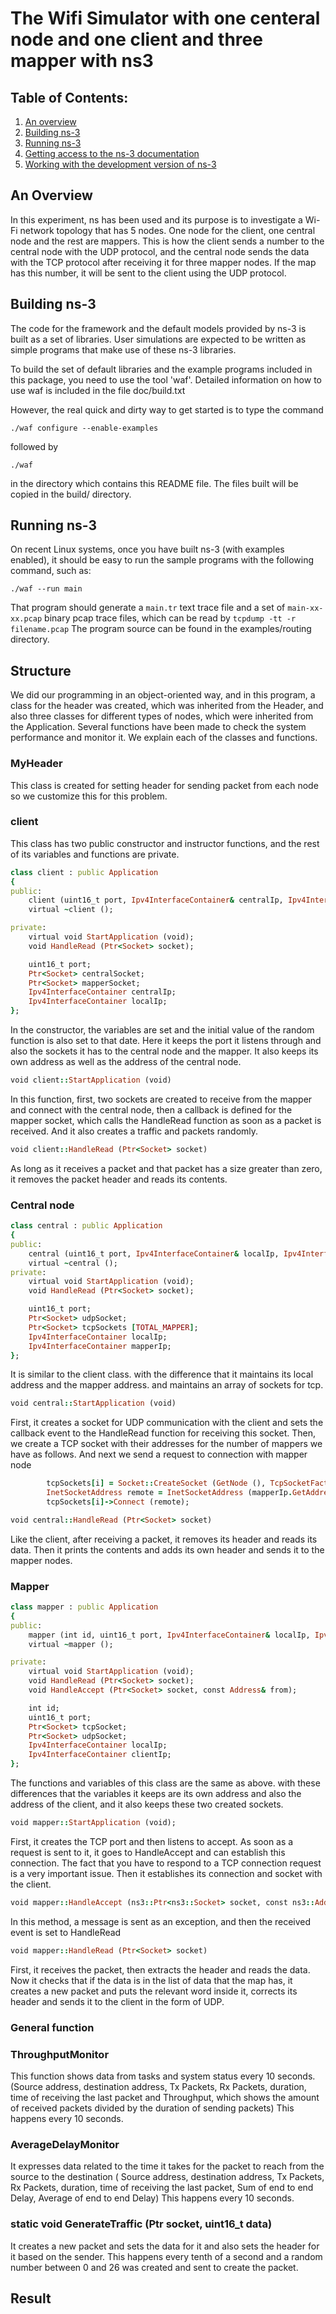 
The Wifi Simulator with one centeral node and one client and three mapper with ns3
================================

## Table of Contents:

1) [An overview](#an-overview)
2) [Building ns-3](#building-ns-3)
3) [Running ns-3](#running-ns-3)
4) [Getting access to the ns-3 documentation](#getting-access-to-the-ns-3-documentation)
5) [Working with the development version of ns-3](#working-with-the-development-version-of-ns-3)


## An Overview
In this experiment, ns has been used and its purpose is to investigate a Wi-Fi network topology that has 5 nodes. One node for the client, one central node and the rest are mappers. This is how the client sends a number to the central node with the UDP protocol, and the central node sends the data with the TCP protocol after receiving it for three mapper nodes. If the map has this number, it will be sent to the client using the UDP protocol.


## Building ns-3

The code for the framework and the default models provided
by ns-3 is built as a set of libraries. User simulations
are expected to be written as simple programs that make
use of these ns-3 libraries.

To build the set of default libraries and the example
programs included in this package, you need to use the
tool 'waf'. Detailed information on how to use waf is
included in the file doc/build.txt

However, the real quick and dirty way to get started is to
type the command
```shell
./waf configure --enable-examples
```

followed by

```shell
./waf
```

in the directory which contains this README file. The files
built will be copied in the build/ directory.


## Running ns-3

On recent Linux systems, once you have built ns-3 (with examples
enabled), it should be easy to run the sample programs with the
following command, such as:

```shell
./waf --run main
```

That program should generate a `main.tr` text
trace file and a set of `main-xx-xx.pcap` binary
pcap trace files, which can be read by `tcpdump -tt -r filename.pcap`
The program source can be found in the examples/routing directory.

## Structure
We did our programming in an object-oriented way, and in this program, a class for the header was created, which was inherited from the Header, and also three classes for different types of nodes, which were inherited from the Application. Several functions have been made to check the system performance and monitor it. We explain each of the classes and functions.
### MyHeader
This class is created for setting header for sending packet from each node so we customize this for this problem.
### client
This class has two public constructor and instructor functions, and the rest of its variables and functions are private.
```ruby
class client : public Application
{
public:
    client (uint16_t port, Ipv4InterfaceContainer& centralIp, Ipv4InterfaceContainer& localIp);
    virtual ~client ();

private:
    virtual void StartApplication (void);
    void HandleRead (Ptr<Socket> socket);

    uint16_t port;
    Ptr<Socket> centralSocket;
    Ptr<Socket> mapperSocket;
    Ipv4InterfaceContainer centralIp;
    Ipv4InterfaceContainer localIp;
};
```
In the constructor, the variables are set and the initial value of the random function is also set to that date.
Here it keeps the port it listens through and also the sockets it has to the central node and the mapper.
It also keeps its own address as well as the address of the central node.
```ruby
void client::StartApplication (void)
```
In this function, first, two sockets are created to receive from the mapper and connect with the central node, then a callback is defined for the mapper socket, which calls the HandleRead function as soon as a packet is received. And it also creates a traffic and packets randomly.

```ruby
void client::HandleRead (Ptr<Socket> socket)
```
As long as it receives a packet and that packet has a size greater than zero, it removes the packet header and reads its contents.
### Central node
```ruby
class central : public Application
{
public:
    central (uint16_t port, Ipv4InterfaceContainer& localIp, Ipv4InterfaceContainer& mapperIp);
    virtual ~central ();
private:
    virtual void StartApplication (void);
    void HandleRead (Ptr<Socket> socket);

    uint16_t port;
    Ptr<Socket> udpSocket;
    Ptr<Socket> tcpSockets [TOTAL_MAPPER];
    Ipv4InterfaceContainer localIp;
    Ipv4InterfaceContainer mapperIp;
};
```
It is similar to the client class. with the difference that it maintains its local address and the mapper address.
and maintains an array of sockets for tcp.

```ruby
void central::StartApplication (void)
```
First, it creates a socket for UDP communication with the client and sets the callback event to the HandleRead function for receiving this socket.
Then, we create a TCP socket with their addresses for the number of mappers we have as follows. And next we send a request to connection with mapper node
```ruby
        tcpSockets[i] = Socket::CreateSocket (GetNode (), TcpSocketFactory::GetTypeId ());
        InetSocketAddress remote = InetSocketAddress (mapperIp.GetAddress (i), port);
        tcpSockets[i]->Connect (remote);
```
```ruby
void central::HandleRead (Ptr<Socket> socket)
```
Like the client, after receiving a packet, it removes its header and reads its data. Then it prints the contents and adds its own header and sends it to the mapper nodes.
### Mapper
```ruby
class mapper : public Application
{
public:
    mapper (int id, uint16_t port, Ipv4InterfaceContainer& localIp, Ipv4InterfaceContainer& clientIp);
    virtual ~mapper ();

private:
    virtual void StartApplication (void);
    void HandleRead (Ptr<Socket> socket);
    void HandleAccept (Ptr<Socket> socket, const Address& from); 

    int id;
    uint16_t port;
    Ptr<Socket> tcpSocket;
    Ptr<Socket> udpSocket;
    Ipv4InterfaceContainer localIp;
    Ipv4InterfaceContainer clientIp;
};
```
The functions and variables of this class are the same as above. with these differences that the variables it keeps are its own address and also the address of the client, and it also keeps these two created sockets.
```ruby
void mapper::StartApplication (void);
```
First, it creates the TCP port and then listens to accept. As soon as a request is sent to it, it goes to HandleAccept and can establish this connection. The fact that you have to respond to a TCP connection request is a very important issue. Then it establishes its connection and socket with the client.

```ruby
void mapper::HandleAccept (ns3::Ptr<ns3::Socket> socket, const ns3::Address& from)
```
In this method, a message is sent as an exception, and then the received event is set to HandleRead
```ruby
void mapper::HandleRead (Ptr<Socket> socket)
```
First, it receives the packet, then extracts the header and reads the data. Now it checks that if the data is in the list of data that the map has, it creates a new packet and puts the relevant word inside it, corrects its header and sends it to the client in the form of UDP.
### General function
### ThroughputMonitor
This function shows data from tasks and system status every 10 seconds. (Source address, destination address, Tx Packets, Rx Packets, duration, time of receiving the last packet and Throughput, which shows the amount of received packets divided by the duration of sending packets)
This happens every 10 seconds.
### AverageDelayMonitor
It expresses data related to the time it takes for the packet to reach from the source to the destination ( Source address, destination address, Tx Packets, Rx Packets, duration, time of receiving the last packet, Sum of end to end Delay, Average of end to end Delay)
This happens every 10 seconds.
### static void GenerateTraffic (Ptr<Socket> socket, uint16_t data)
It creates a new packet and sets the data for it and also sets the header for it based on the sender. This happens every tenth of a second and a random number between 0 and 26 was created and sent to create the packet.

## Result
